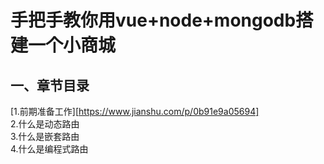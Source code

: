 # 手把手教你用vue+node+mongodb搭建一个小商城

一、章节目录
------

[1.前期准备工作][https://www.jianshu.com/p/0b91e9a05694]  
2.什么是动态路由  
3.什么是嵌套路由  
4.什么是编程式路由
